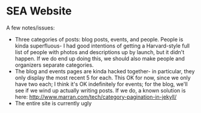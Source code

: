 SEA Website
===========

A few notes/issues: 
* Three categories of posts: blog posts, events, and people. People is kinda superfluous- I had good intentions of getting a Harvard-style full list of people with photos and descriptions up by launch, but it didn't happen. If we do end up doing this, we should also make people and organizers separate categories.
* The blog and events pages are kinda hacked together- in particular, they only display the most recent 5 for each. This OK for now, since we only have two each; I think it's OK indefinitely for events; for the blog, we'll see if we wind up actually writing posts. If we do, a known solution is here: http://www.marran.com/tech/category-pagination-in-jekyll/
* The entire site is currently ugly
